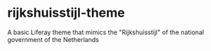 # rijkshuisstijl-theme
A basic Liferay theme that mimics the "Rijkshuisstijl" of the national government of the Netherlands 

